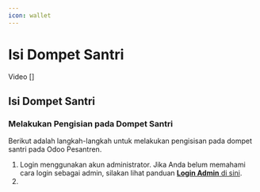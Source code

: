 ```yaml
---
icon: wallet
---
```


# Isi Dompet Santri

Video \[]

## Isi Dompet Santri



### Melakukan Pengisian pada Dompet Santri

Berikut adalah langkah-langkah untuk melakukan pengisisan pada dompet santri pada Odoo Pesantren.

1. Login menggunakan akun administrator. Jika Anda belum memahami cara login sebagai admin, silakan lihat panduan [**Login Admin** di sini](../../panduan-login/login-admin.md).
2.
